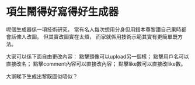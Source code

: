 # 項生鬧得好寫得好生成器

呢個生成器係一項技術研究，
當有名人每次想用分身但用錯本尊黎讚自己果時都會話俾人改圖。
但其實改圖實在太煩，
而家就係用技術示範其實有更簡單既方法。

大家可以係下面自由更改內容︰
點擊頭像可以upload另一個樣；
點擊用戶名可以直接改名；
點擊comment內容可以直接改內容；
點擊like數可以直接改like數。

大家睇下生成出黎既圖似唔似？
